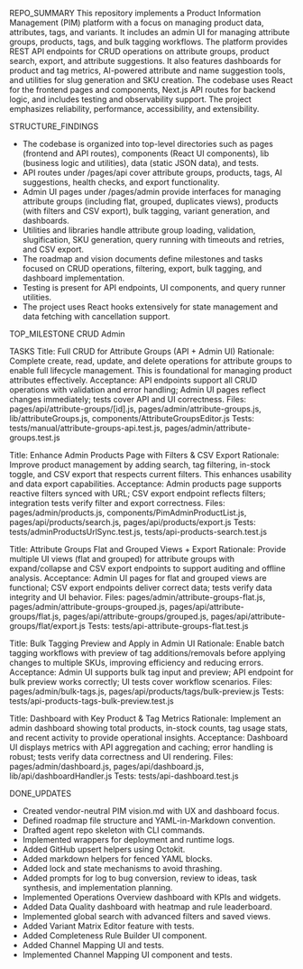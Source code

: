 REPO_SUMMARY
This repository implements a Product Information Management (PIM) platform with a focus on managing product data, attributes, tags, and variants. It includes an admin UI for managing attribute groups, products, tags, and bulk tagging workflows. The platform provides REST API endpoints for CRUD operations on attribute groups, product search, export, and attribute suggestions. It also features dashboards for product and tag metrics, AI-powered attribute and name suggestion tools, and utilities for slug generation and SKU creation. The codebase uses React for the frontend pages and components, Next.js API routes for backend logic, and includes testing and observability support. The project emphasizes reliability, performance, accessibility, and extensibility.

STRUCTURE_FINDINGS
- The codebase is organized into top-level directories such as pages (frontend and API routes), components (React UI components), lib (business logic and utilities), data (static JSON data), and tests.
- API routes under /pages/api cover attribute groups, products, tags, AI suggestions, health checks, and export functionality.
- Admin UI pages under /pages/admin provide interfaces for managing attribute groups (including flat, grouped, duplicates views), products (with filters and CSV export), bulk tagging, variant generation, and dashboards.
- Utilities and libraries handle attribute group loading, validation, slugification, SKU generation, query running with timeouts and retries, and CSV export.
- The roadmap and vision documents define milestones and tasks focused on CRUD operations, filtering, export, bulk tagging, and dashboard implementation.
- Testing is present for API endpoints, UI components, and query runner utilities.
- The project uses React hooks extensively for state management and data fetching with cancellation support.

TOP_MILESTONE
CRUD Admin

TASKS
Title: Full CRUD for Attribute Groups (API + Admin UI)
Rationale: Complete create, read, update, and delete operations for attribute groups to enable full lifecycle management. This is foundational for managing product attributes effectively.
Acceptance: API endpoints support all CRUD operations with validation and error handling; Admin UI pages reflect changes immediately; tests cover API and UI correctness.
Files: pages/api/attribute-groups/[id].js, pages/admin/attribute-groups.js, lib/attributeGroups.js, components/AttributeGroupsEditor.js
Tests: tests/manual/attribute-groups-api.test.js, pages/admin/attribute-groups.test.js

Title: Enhance Admin Products Page with Filters & CSV Export
Rationale: Improve product management by adding search, tag filtering, in-stock toggle, and CSV export that respects current filters. This enhances usability and data export capabilities.
Acceptance: Admin products page supports reactive filters synced with URL; CSV export endpoint reflects filters; integration tests verify filter and export correctness.
Files: pages/admin/products.js, components/PimAdminProductList.js, pages/api/products/search.js, pages/api/products/export.js
Tests: tests/adminProductsUrlSync.test.js, tests/api-products-search.test.js

Title: Attribute Groups Flat and Grouped Views + Export
Rationale: Provide multiple UI views (flat and grouped) for attribute groups with expand/collapse and CSV export endpoints to support auditing and offline analysis.
Acceptance: Admin UI pages for flat and grouped views are functional; CSV export endpoints deliver correct data; tests verify data integrity and UI behavior.
Files: pages/admin/attribute-groups-flat.js, pages/admin/attribute-groups-grouped.js, pages/api/attribute-groups/flat.js, pages/api/attribute-groups/grouped.js, pages/api/attribute-groups/flat/export.js
Tests: tests/api-attribute-groups-flat.test.js

Title: Bulk Tagging Preview and Apply in Admin UI
Rationale: Enable batch tagging workflows with preview of tag additions/removals before applying changes to multiple SKUs, improving efficiency and reducing errors.
Acceptance: Admin UI supports bulk tag input and preview; API endpoint for bulk preview works correctly; UI tests cover workflow scenarios.
Files: pages/admin/bulk-tags.js, pages/api/products/tags/bulk-preview.js
Tests: tests/api-products-tags-bulk-preview.test.js

Title: Dashboard with Key Product & Tag Metrics
Rationale: Implement an admin dashboard showing total products, in-stock counts, tag usage stats, and recent activity to provide operational insights.
Acceptance: Dashboard UI displays metrics with API aggregation and caching; error handling is robust; tests verify data correctness and UI rendering.
Files: pages/admin/dashboard.js, pages/api/dashboard.js, lib/api/dashboardHandler.js
Tests: tests/api-dashboard.test.js

DONE_UPDATES
- Created vendor-neutral PIM vision.md with UX and dashboard focus.
- Defined roadmap file structure and YAML-in-Markdown convention.
- Drafted agent repo skeleton with CLI commands.
- Implemented wrappers for deployment and runtime logs.
- Added GitHub upsert helpers using Octokit.
- Added markdown helpers for fenced YAML blocks.
- Added lock and state mechanisms to avoid thrashing.
- Added prompts for log to bug conversion, review to ideas, task synthesis, and implementation planning.
- Implemented Operations Overview dashboard with KPIs and widgets.
- Added Data Quality dashboard with heatmap and rule leaderboard.
- Implemented global search with advanced filters and saved views.
- Added Variant Matrix Editor feature with tests.
- Added Completeness Rule Builder UI component.
- Added Channel Mapping UI and tests.
- Implemented Channel Mapping UI component and tests.